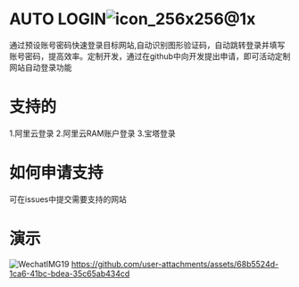 # AUTO LOGIN![icon_256x256@1x](https://github.com/user-attachments/assets/49a17341-5eea-4e0c-97e6-ee73842329cd)

通过预设账号密码快速登录目标网站,自动识别图形验证码，自动跳转登录并填写账号密码，提高效率。定制开发，通过在github中向开发提出申请，即可活动定制网站自动登录功能

# 支持的
1.阿里云登录
2.阿里云RAM账户登录
3.宝塔登录

# 如何申请支持
可在issues中提交需要支持的网站

# 演示
![WechatIMG19](https://github.com/user-attachments/assets/e839d2a5-7ea1-494c-b8c9-bf126507433e)
https://github.com/user-attachments/assets/68b5524d-1ca6-41bc-bdea-35c65ab434cd

